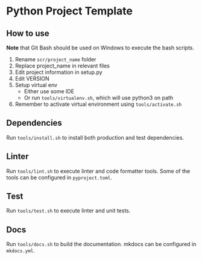 # Python Project Template

## How to use

**Note** that Git Bash should be used on Windows to execute the bash scripts.

1. Rename `scr/project_name` folder
1. Replace project_name in relevant files
1. Edit project information in setup.py
1. Edit VERSION
1. Setup virtual env
    - Either use some IDE 
    - Or run `tools/virtualenv.sh`, which will use python3 on path
1. Remember to activate virtual environment using `tools/activate.sh`

## Dependencies

Run `tools/install.sh` to install both production and test dependencies.

## Linter

Run `tools/lint.sh` to execute linter and code formatter tools.
Some of the tools can be configured in `pyproject.toml`.

## Test

Run `tools/test.sh` to execute linter and unit tests.

## Docs

Run `tools/docs.sh` to build the documentation.
mkdocs can be configured in `mkdocs.yml`.
